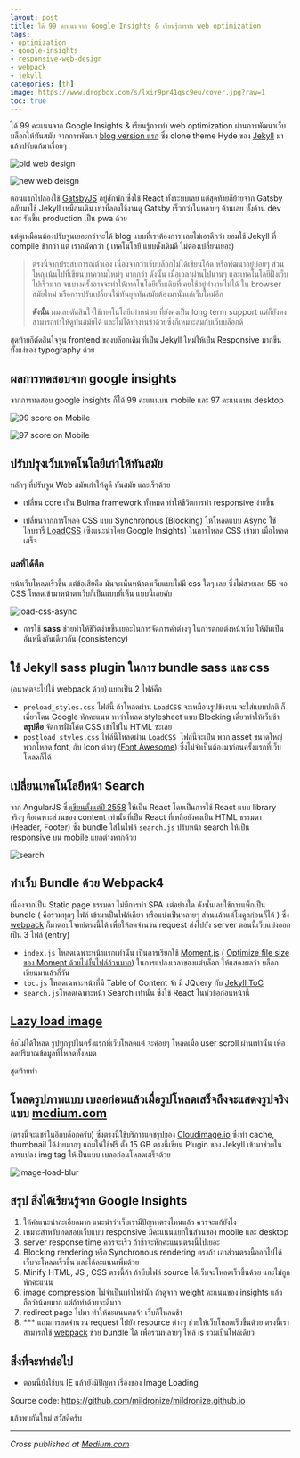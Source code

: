 ```yaml
---
layout: post
title: ได้ 99 คะแนนจาก Google Insights & เรียนรู้การทำ web optimization
tags:	
- optimization
- google-insights
- responsive-web-design
- webpack
- jekyll
categories: [th]
image: https://www.dropbox.com/s/lxir9pr41qsc9eu/cover.jpg?raw=1
toc: true
---
```


ได้ 99 คะแนนจาก Google Insights & เรียนรู้การทำ web optimization ผ่านการพัฒนาเว็บบล็อกให้ทันสมัย
จากการพัฒนา [blog version แรก](<https://mildronize.com/notes/my-blog-dev/>)  ซึ่ง clone theme Hyde ของ [Jekyll](https://jekyllrb.com/) มาแล้วปรับแก้มาเรื่อยๆ

![old web design](https://www.dropbox.com/s/sqk4d1no2xi4os0/2018-09-17-99-score-google-insight-web-optimization-1.jpg?raw=1)

![new web deisgn](https://www.dropbox.com/s/gt0p9ta4da7t6gs/2018-09-17-99-score-google-insight-web-optimization-2.jpg?raw=1)

ตอนแรกไปลองใช้ [GatsbyJS](https://gatsbyjs.org/) อยู่สักพัก ซึ่งใช้ React ทั้งระบบเลย แต่สุดท้ายก็ย้ายจาก Gatsby กลับมาใช้ Jekyll เหมือนเดิม เท่าที่ลองใช้งานดู Gatsby เร็วกว่าในหลายๆ ด้านเลย ทั้งด้าน dev และ รันขึ้น production เป็น pwa ด้วย

แต่ดูเหมือนต้องปรับจูนเยอะกว่าจะได้ blog แบบที่เราต้องการ เลยไม่เอาดีกว่า ยอมใช้ Jekyll ที่ compile ช้ากว่า แต่ เราถนัดกว่า ( เทคโนโลยี แบบดั้งเดิมดี ไม่ต้องเปลี่ยนเยอะ)

> ตรงนี้จากประสบการณ์ตัวเอง เนื่องจากว่าเว็บบล็อกไม่ได้เขียนโค้ด หรือพัฒนาอยู่บ่อยๆ ส่วนใหญ่เน้นไปที่เขียนบทความใหม่ๆ มากกว่า ดังนั้น เมื่อเวลาผ่านไปนานๆ และเทคโนโลยีฝั่งเว็บไปเร็วมาก จนบางครั้งอาจจะทำให้เทคโนโลยีเว็บเดิมที่เคยใช้อยู่ทำงานไม่ได้ ใน browser สมัยใหม่ หรือการปรับเปลี่ยนให้ทันยุคทันสมัยต้องมานั่งแก้เว็บใหม่อีก
>
> **ดังนั้น** ผมเลยตัดสินใจใช้เทคโนโลยีเก่าหน่อย ที่ยังคงเป็น long term support แต่ก็ยังคงสามารถทำให้ดูทันสมัยได้ และไม่ได้ทำงานช้าด้วยซึ่งก็เหมาะสมกับเว็บบล็อกดี

สุดท้ายก็ตัดสินใจจูน frontend ของบล็อกเดิม ที่เป็น Jekyll ใหม่ให้เป็น Responsive มากขึ้น ทั้งแง่ของ typography ด้วย

## ผลการทดสอบจาก google insights
จากการทดสอบ google insights ก็ได้ 99 คะแนนบน mobile และ 97 คะแนนบน desktop

![99 score on Mobile](https://www.dropbox.com/s/2irrnt11wei4aq7/2018-09-17-99-score-google-insight-web-optimization-3.jpg?raw=1)

![97 score on Mobile](https://www.dropbox.com/s/k6ib5pfgunc6dr0/2018-09-17-99-score-google-insight-web-optimization-4.jpg?raw=1)

## ปรับปรุงเว็บเทคโนโลยีเก่าให้ทันสมัย

หลักๆ ที่ปรับจูน Web สมัยเก่าให้ดูดี ทันสมัย และเร็วด้วย

- เปลี่ยน core เป็น Bulma framework ทั้งหมด ทำให้ชีวิตการทำ responsive ง่ายขึ้น

- เปลี่ยนจากการโหลด CSS แบบ Synchronous (Blocking) ให้โหลดแบบ Async ใช้ไลบรารี่ [LoadCSS](<https://github.com/filamentgroup/loadCSS>) (ซึ่งแนะนำโดย Google Insights) ในการโหลด CSS เข้ามา เมื่อโหลดเสร็จ

### ผลที่ได้คือ 

หน้าเว็บโหลดเร็วขึ้น แต่ข้อเสียคือ มันจะเห็นหน้าตาเว็บแบบไม่มี css ใดๆ เลย ซึ่งไม่สวยเลย 55 พอ CSS โหลดเข้ามาหน้าตาเว็บก็เป็นแบบที่เห็น แบบนี้เลยคับ

![load-css-async](https://www.dropbox.com/s/vks0ebprrdansm7/2018-09-17-99-score-google-insight-web-optimization-5.gif?raw=1)

- การใช้ **sass** ช่วยทำให้ชีวิตง่ายขึ้นเยอะในการจัดการค่าต่างๆ ในการตกแต่งหน้าเว็บ ให้มันเป็นอันหนึ่งอันเดียวกัน (consistency)

## ใช้ Jekyll sass plugin ในการ bundle sass และ css 

(อนาคตจะไปใช้ webpack ด้วย) แยกเป็น 2 ไฟล์คือ

- `preload_styles.css` ไฟล์นี้ ถ้าโหลดผ่าน `LoadCSS` จะเหมือนรูปข้างบน จะใส่แบบปกติ ก็เดี๋ยวโดน Google หักคะแนน หาว่าโหลด stylesheet แบบ Blocking เดี๋ยวทำให้เว็บช้า **สรุปคือ** จัดการฝั่งโค้ด CSS เข้าไปใน HTML ซะเลย
- `postload_styles.css` ไฟล์นี้โหลดผ่าน `LoadCSS `ไฟล์นี้จะเป็น พวก asset ขนาดใหญ่ พวกโหลด font, กับ Icon ต่างๆ ([Font Awesome](https://fontawesome.com/)) ซึ่งไม่จำเป็นต้องมาก่อนครั้งแรกที่เว็บโหลดก็ได้

## เปลี่ยนเทคโนโลยีหน้า Search 

จาก AngularJS ซึ่ง[เขียนตั้งแต่ปี 2558](https://github.com/mildronize/mildronize.github.io/commit/831f4fb466d0f9cd513a45c299b946ca2f398aed) ให้เป็น React โดยเป็นการใช้ React แบบ library จริงๆ คือเฉพาะส่วนของ content เท่านั้นที่เป็น React ที่เหลือยังคงเป็น HTML ธรรมดา (Header, Footer) ซึ่ง bundle ใส่ในไฟล์ `search.js` ปรับหน้า search ให้เป็น responsive บน mobile แยกต่างหากด้วย

![search](https://www.dropbox.com/s/3d4vqbnd424wbsh/2018-09-17-99-score-google-insight-web-optimization-6.jpg?raw=1)

## ทำเว็บ Bundle ด้วย Webpack4
เนื่องจากเป็น Static page ธรรมดา ไม่มีการทำ SPA แต่อย่างใด ดังนั้นเลยใช้การแพ็กเป็น bundle ( คือรวมทุกๆ ไฟล์ เข้ามาเป็นไฟล์เดียว หรือแบ่งเป็นหลายๆ ส่วนแล้วแต่โมดูลก่อนก็ได้ ) ซึ่ง [webpack](https://webpack.js.org/) ก็มาตอบโจทย์ตรงนี้ได้ เพื่อให้ลดจำนวน request ส่งไปยัง server ตอนนี้เว็บแบ่งออกเป็น 3 ไฟล์ (entry)

- `index.js` โหลดเฉพาะหน้าแรกเท่านั้น เป็นการเรียกใช้ [Moment.js](https://momentjs.com/) ( [Optimize file size ของ Moment ด้วยไม่งั้นไฟล์อ้วนมาก](https://github.com/jmblog/how-to-optimize-momentjs-with-webpack)) ในการแปลงเวลาของแต่บล็อก ให้แสดงผลว่า บล็อกเขียนมาแล้วกี่วัน 
- `toc.js` โหลดเฉพาะหน้าที่มี Table of Content จ้า มี JQuery กับ [Jekyll ToC](https://github.com/ghiculescu/jekyll-table-of-contents)
- `search.js`โหลดเฉพาะหน้า Search เท่านั้น ซึ่งใช้ React ในหัวข้อก่อนหน้านี้

## [Lazy load image](<https://github.com/verlok/lazyload>) 
คือไม่ได้โหลด รูปทุกรูปในครั้งแรกที่เว็บโหลดแต่ จะค่อยๆ โหลดเมื่อ user scroll ผ่านเท่านั้น เพื่อลดปริมาณข้อมูลที่โหลดทั้งหมด 

สุดท้ายทำ

## โหลดรูปภาพแบบ เบลอก่อนแล้วเมื่อรูปโหลดเสร็จถึงจะแสดงรูปจริงแบบ [medium.com](http://medium.com/) 
(ตรงนี้จะแชร์ในอีกบล็อกครับ) ซึ่งตรงนี้ใช้บริการแคชรูปของ [Cloudimage.io](https://cloudimage.io/) ซึ่งทำ cache, thumbnail ได้ง่ายมากๆ แถมให้ใช้ฟรี ตั้ง 15 GB ตรงนี้เขียน Plugin ของ Jekyll เข้ามาช่วยในการแปลง img tag ให้เป็นแบบ เบลอก่อนโหลดเสร็จด้วย

  ![image-load-blur](https://www.dropbox.com/s/4t30cmbtezs3qbw/2018-09-17-99-score-google-insight-web-optimization-7.gif?raw=1)

## สรุป สิ่งได้เรียนรู้จาก Google Insights

1. ให้คำแนะนำละเอียดมาก แนะนำว่าเว็บเรามีปัญหาตรงไหนแล้ว ควรจะแก้ยังไง
2. เหมาะสำหรับทดสอบเว็บแบบ responsive มีคะแนนแยกในส่วนของ mobile และ desktop
3. server response time ควรจะเร็ว ถ้าช้าจะหักคะแนนตรงนี้ไปเยอะ
4. Blocking rendering หรือ Synchronous rendering ตรงถ้า เอาส่วนตรงนี้ออกไปได้เว็บจะโหลดเร็วขึ้น และได้คะแนนเพิ่มด้วย
5. Minify HTML, JS , CSS ตรงนี้ถ้า ถ้าบีบไฟล์ source ได้เว็บจะโหลดเร็วขึ้นด้วย และไม่ถูกหักคะแนน
6. image compression ไม่จำเป็นเท่าไหร่นัก ถ้าดูจาก weight คะแนนของ insights แล้ว ถือว่าน้อยมาก แต่ถ้าทำด้วยจะดีมาก
7. redirect page ไปมา ทำให้คะแนนตกจ้า เว็บก็โหลดช้า
8. *** แถมการลดจำนวน request ไปยัง resource ต่างๆ ช่วยให้เว็บโหลดเร็วขึ้นด้วย ตรงนี้เราสามารถใช้ [webpack](https://webpack.js.org/) ช่วย bundle ได้ เพื่อรวมหลายๆ ไฟล์ is รวมเป็นไฟล์เดียว

## สิ่งที่จะทำต่อไป

- ตอนนี้ยังใช้บน IE แล้วยังมีปัญหา เรื่องของ Image Loading 

Source code: https://github.com/mildronize/mildronize.github.io

แล้วพบกันใหม่ สวัสดีครับ


---

 *Cross published at [Medium.com](https://medium.com/@mildronize/%E0%B9%84%E0%B8%94%E0%B9%89-99-%E0%B8%84%E0%B8%B0%E0%B9%81%E0%B8%99%E0%B8%99%E0%B8%88%E0%B8%B2%E0%B8%81-google-insights-%E0%B9%80%E0%B8%A3%E0%B8%B5%E0%B8%A2%E0%B8%99%E0%B8%A3%E0%B8%B9%E0%B9%89%E0%B8%81%E0%B8%B2%E0%B8%A3%E0%B8%97%E0%B8%B3-web-optimization-9b835aeac9b)*
